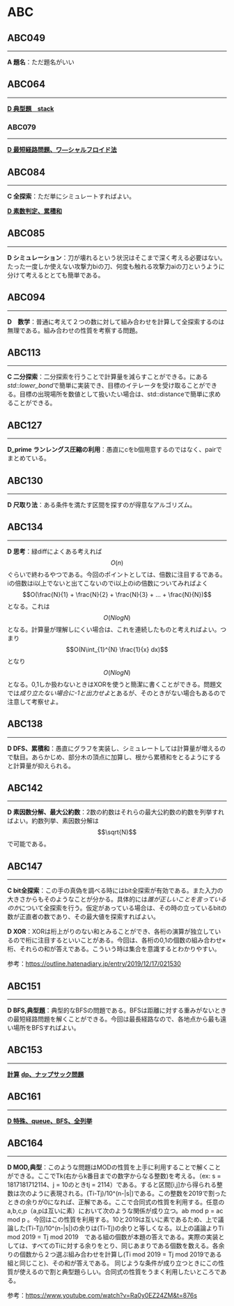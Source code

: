 # ABC

## ABC049

---

**A 題名**：ただ題名がいい

## ABC064

---

[**D 典型題　stack**](./064.md)

### ABC079

---

[**D 最短経路問題、ワ―シャルフロイド法**](079.md)

## ABC084

---

**C 全探索**：ただ単にシミュレートすればよい。

[**D 素数判定、累積和**](084.md)

## ABC085

---

**D シミュレーション**：刀が壊れるという状況はそこまで深く考える必要はない。たった一度しか使えない攻撃力biの刀、何度も触れる攻撃力aiの刀というように分けて考えるととても簡単である。

## ABC094

---

**D　数学**：普通に考えて２つの数に対して組み合わせを計算して全探索するのは無理である。組み合わせの性質を考察する問題。

## ABC113

---

**C 二分探索**：二分探索を行うことで計算量を減らすことができる。<algorithm>にある*std::lower_bond*で簡単に実装でき、目標のイテレータを受け取ることができる。目標の出現場所を数値として扱いたい場合は、std::distanceで簡単に求めることができる。

## ABC127

---

**D_prime ランレングス圧縮の利用**：愚直にcをb個用意するのではなく、pairでまとめている。

## ABC130

---

**D 尺取り法**：ある条件を満たす区間を探すのが得意なアルゴリズム。

## ABC134

---

**D 思考**：緑diffによくある考えれば$$O(n)$$ぐらいで終わるやつである。今回のポイントとしては、倍数に注目するである。iの倍数はi以上でないと出てこないのでi以上のiの倍数についてみればよく$$O(\frac{N}{1} + \frac{N}{2} + \frac{N}{3} + ... + \frac{N}{N})$$となる。これは$$O(NlogN)$$となる。計算量が理解しにくい場合は、これを連続したものと考えればよい。つまり$$O(N\int_{1}^{N} \frac{1}{x} dx)$$となり$$O(NlogN)$$となる。0,1しか扱わないときはXORを使うと簡潔に書くことができる。問題文では*成り立たない場合に-1と出力せよ*とあるが、そのときがない場合もあるので注意して考察せよ。

## ABC138

---

**D DFS、累積和**：愚直にグラフを実装し、シミュレートしては計算量が増えるので駄目。あらかじめ、部分木の頂点に加算し、根から累積和をとるようにすると計算量が抑えられる。

## ABC142

---

**D 素因数分解、最大公約数**：2数の約数はそれらの最大公約数の約数を列挙すればよい。約数列挙、素因数分解は$$\sqrt{N}$$で可能である。

## ABC147

---

**C bit全探索**：この手の真偽を調べる時にはbit全探索が有効である。また入力の大きさからもそのようなことが分かる。具体的には*誰が正しいことを言っているのか*について全探索を行う。仮定があっている場合は、その時の立っているbitの数が正直者の数であり、その最大値を探索すればよい。

**D XOR**：XORは桁上がりのない和とみることができ、各桁の演算が独立しているので桁に注目するといいことがある。今回は、各桁の0,1の個数の組み合わせ×桁、それらの和が答えである。こういう時は集合を意識するとわかりやすい。

参考：https://outline.hatenadiary.jp/entry/2019/12/17/021530

## ABC151

---

**D BFS,典型題**：典型的なBFSの問題である。BFSは距離に対する重みがないときの最短経路問題を解くことができる。今回は最長経路なので、各地点から最も遠い場所をBFSすればよい。

## ABC153

---

[**計算**](153.md)
[**dp、ナップサック問題**](153.md)

## ABC161

---

[**D 特殊、queue、BFS、全列挙**](161.md)

## ABC164

---

**D MOD,典型**：このような問題はMODの性質を上手に利用することで解くことができる。ここでTk(右からk番目までの数字からなる整数)を考える。（ex: s = 1817181712114、j = 10のときtj = 2114）である。すると区間[i,j]から得られる整数は次のように表現される。(Ti-Tj)/10^(n-|s|)である。この整数を2019で割ったときの余りが0になれば、正解である。ここで合同式の性質を利用する。任意のa,b,c,p（a,pは互いに素）において次のような関係が成り立つ。ab mod p = ac mod p 。今回はこの性質を利用する。10と2019は互いに素であるため、上で議論した(Ti-Tj)/10^(n-|s|)の余りは(Ti-Tj)の余りと等しくなる。以上の議論よりTi mod 2019 = Tj mod 2019　である組の個数が本題の答えである。実際の実装としては、すべてのTiに対する余りをとり、同じあまりである個数を数える。各余りの個数から２つ選ぶ組み合わせを計算し(Ti mod 2019 = Tj mod 2019である組と同じこと)、その和が答えである。 同じような条件が成り立つときにこの性質が使えるので割と典型題らしい。合同式の性質をうまく利用したいところである。

参考：https://www.youtube.com/watch?v=Ra0y0EZ24ZM&t=876s